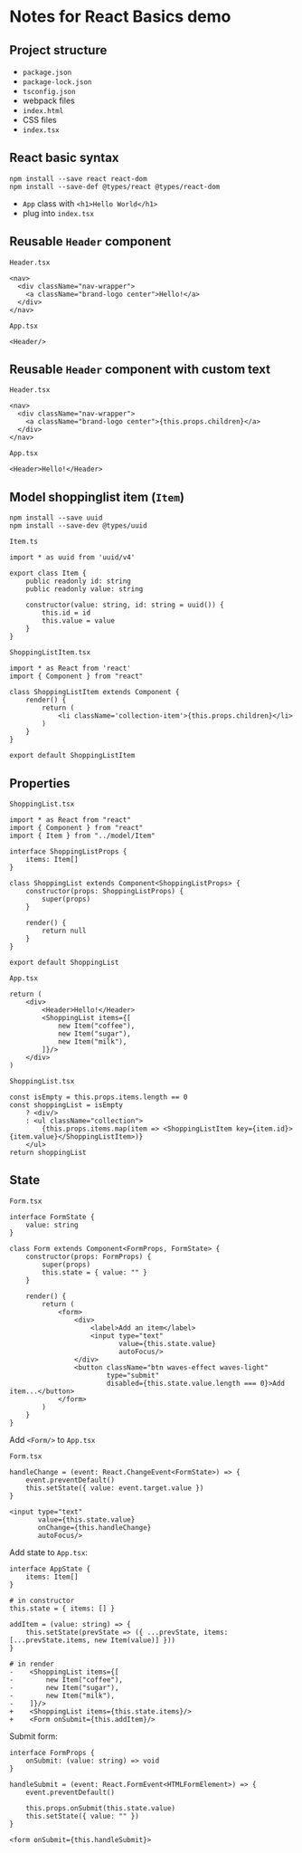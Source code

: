 Notes for React Basics demo
===========================


Project structure
-----------------
* `package.json`
* `package-lock.json`
* `tsconfig.json`
* webpack files
* `index.html`
* CSS files
* `index.tsx`


React basic syntax
------------------

    npm install --save react react-dom
    npm install --save-def @types/react @types/react-dom

* `App` class with `<h1>Hello World</h1>`
* plug into `index.tsx`


Reusable `Header` component
---------------------------

`Header.tsx`

    <nav>
      <div className="nav-wrapper">
        <a className="brand-logo center">Hello!</a>
      </div>
    </nav>

`App.tsx`

    <Header/>


Reusable `Header` component with custom text
--------------------------------------------

`Header.tsx`

    <nav>
      <div className="nav-wrapper">
        <a className="brand-logo center">{this.props.children}</a>
      </div>
    </nav>

`App.tsx`

    <Header>Hello!</Header>


Model shoppinglist item (`Item`)
--------------------------------

    npm install --save uuid
    npm install --save-dev @types/uuid

`Item.ts`

    import * as uuid from 'uuid/v4'

    export class Item {
        public readonly id: string
        public readonly value: string

        constructor(value: string, id: string = uuid()) {
            this.id = id
            this.value = value
        }
    }

`ShoppingListItem.tsx`

    import * as React from 'react'
    import { Component } from "react"

    class ShoppingListItem extends Component {
        render() {
            return (
                <li className='collection-item'>{this.props.children}</li>
            )
        }
    }

    export default ShoppingListItem


Properties
----------

`ShoppingList.tsx`

    import * as React from "react"
    import { Component } from "react"
    import { Item } from "../model/Item"

    interface ShoppingListProps {
        items: Item[]
    }

    class ShoppingList extends Component<ShoppingListProps> {
        constructor(props: ShoppingListProps) {
            super(props)
        }

        render() {
            return null
        }
    }

    export default ShoppingList

`App.tsx`

    return (
        <div>
            <Header>Hello!</Header>
            <ShoppingList items={[
                new Item("coffee"),
                new Item("sugar"),
                new Item("milk"),
            ]}/>
        </div>
    )

`ShoppingList.tsx`

    const isEmpty = this.props.items.length == 0
    const shoppingList = isEmpty
        ? <div/>
        : <ul className="collection">
            {this.props.items.map(item => <ShoppingListItem key={item.id}>{item.value}</ShoppingListItem>)}
        </ul>
    return shoppingList


State
-----

`Form.tsx`

    interface FormState {
        value: string
    }

    class Form extends Component<FormProps, FormState> {
        constructor(props: FormProps) {
            super(props)
            this.state = { value: "" }
        }

        render() {
            return (
                <form>
                    <div>
                        <label>Add an item</label>
                        <input type="text"
                               value={this.state.value}
                               autoFocus/>
                    </div>
                    <button className="btn waves-effect waves-light"
                            type="submit"
                            disabled={this.state.value.length === 0}>Add item...</button>
                </form>
            )
        }
    }

Add `<Form/>` to `App.tsx`

`Form.tsx`

    handleChange = (event: React.ChangeEvent<FormState>) => {
        event.preventDefault()
        this.setState({ value: event.target.value })
    }

    <input type="text"
           value={this.state.value}
           onChange={this.handleChange}
           autoFocus/>

Add state to `App.tsx`:

    interface AppState {
        items: Item[]
    }

    # in constructor
    this.state = { items: [] }

    addItem = (value: string) => {
        this.setState(prevState => ({ ...prevState, items: [...prevState.items, new Item(value)] }))
    }

    # in render
    -    <ShoppingList items={[
    -        new Item("coffee"),
    -        new Item("sugar"),
    -        new Item("milk"),
    -    ]}/>
    +    <ShoppingList items={this.state.items}/>
    +    <Form onSubmit={this.addItem}/>

Submit form:

    interface FormProps {
        onSubmit: (value: string) => void
    }

    handleSubmit = (event: React.FormEvent<HTMLFormElement>) => {
        event.preventDefault()

        this.props.onSubmit(this.state.value)
        this.setState({ value: "" })
    }

    <form onSubmit={this.handleSubmit}>
